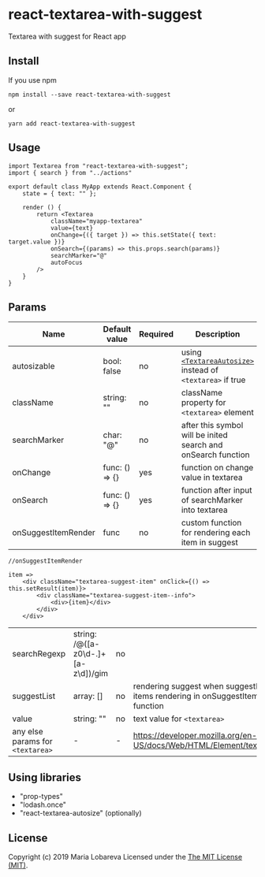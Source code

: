 # react-textarea-with-suggest
Textarea with suggest for React app

## Install
If you use npm
```
npm install --save react-textarea-with-suggest
```
or 
```
yarn add react-textarea-with-suggest
```

## Usage
```
import Textarea from "react-textarea-with-suggest";
import { search } from "../actions"

export default class MyApp extends React.Component {
    state = { text: "" };
    
    render () {
        return <Textarea 
            className="myapp-textarea"
            value={text}
            onChange={({ target }) => this.setState({ text: target.value })}
            onSearch={(params) => this.props.search(params)}
            searchMarker="@"
            autoFocus
        />
    }
}
```

## Params

|Name|Default value|Required|Description|
|----|-------------|--------|-----------|
|autosizable|bool: false|no|using [`<TextareaAutosize>`](https://www.npmjs.com/package/react-textarea-autosize) instead  of `<textarea>` if true|
|className|string: ""|no|className property for `<textarea>` element|
|searchMarker|char: "@"|no|after this symbol will be inited search and onSearch function|
|onChange|func: () => {}|yes|function on change value in textarea|
|onSearch|func: () => {}|yes|function after input of searchMarker into textarea|
|onSuggestItemRender|func|no|custom function for rendering each item in suggest|
```
//onSuggestItemRender

item => 
    <div className="textarea-suggest-item" onClick={() => this.setResult(item)}>
        <div className="textarea-suggest-item--info">
            <div>{item}</div>
        </div>
    </div>
```
|||||
|----|-------------|--------|-----------|
|searchRegexp|string: /@([a-z0\d\-.]+[a-z\d])/gim|no||
|suggestList|array: []|no|rendering suggest when suggestList isn't empty, items rendering in onSuggestItemRender function|
|value|string: ""|no|text value for `<textarea>`|
|any else params for `<textarea>`| - | - |https://developer.mozilla.org/en-US/docs/Web/HTML/Element/textarea#Attributes|

## Using libraries
 - "prop-types"
 - "lodash.once"
 - "react-textarea-autosize" (optionally)

## License
Copyright (c) 2019 Maria Lobareva Licensed under the [The MIT License (MIT)](http://opensource.org/licenses/MIT).